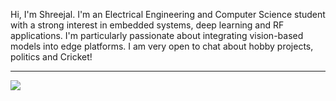 Hi, I'm Shreejal. I'm an Electrical Engineering and Computer Science student with a strong interest in embedded systems, deep learning and RF applications. I'm particularly passionate about integrating vision-based models into edge platforms. I am very open to chat about hobby projects, politics and Cricket! 


---
[![](https://visitcount.itsvg.in/api?id=ShreejalBhattarai&icon=0&color=0)](https://visitcount.itsvg.in)


